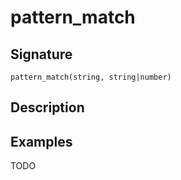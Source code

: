 # pattern_match

## Signature

`pattern_match(string, string|number)`

## Description



## Examples

TODO
